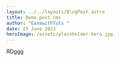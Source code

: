 ```yaml
---
layout: ../../layouts/BlogPost.astro
title: Demo post cms
author: "EasewithTuts "
date: 23 June 2023
heroImage: /assets/placeholder-hero.jpg
---
```

RD﻿ggg
